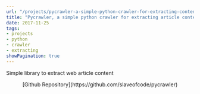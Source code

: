 ```yaml
---
url: "/projects/pycrawler-a-simple-python-crawler-for-extracting-content"
title: "Pycrawler, a simple python crawler for extracting article content"
date: 2017-11-25
tags:
- projects
- python
- crawler
- extracting
showPagination: true
---
```


Simple library to extract web article content
<!--more-->

<center>[Github Repository](https://github.com/slaveofcode/pycrawler)</center>

